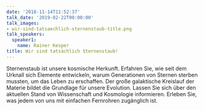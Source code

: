 ```yaml
---
date: '2018-11-14T11:52:37'
talk_date: '2019-02-22T00:00:00'
talk_images:
- wir-sind-tatsaechlich-sternenstaub-title.png
talk_speakers:
  speaker1:
    name: Rainer Kesper
title: Wir sind tatsächlich Sternenstaub!
---
```


Sternenstaub ist unsere kosmische Herkunft.   Erfahren Sie, wie seit dem Urknall sich Elemente entwickeln, warum Generationen von Sternen sterben mussten, um das Leben zu erschaffen.  Der große galaktische Kreislauf der Materie bildet die Grundlage für unsere Evolution. Lassen Sie sich über den aktuellen Stand von Wissenschaft und Kosmologie informieren. Erleben Sie, was jedem von uns mit einfachen Fernrohren zugänglich ist.